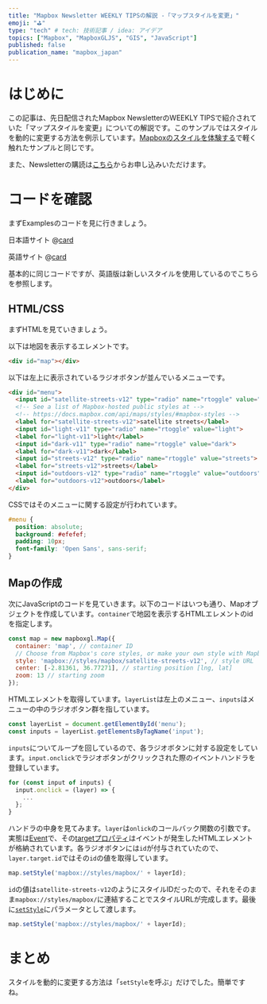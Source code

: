 ```yaml
---
title: "Mapbox Newsletter WEEKLY TIPSの解説 -「マップスタイルを変更」"
emoji: "⛳"
type: "tech" # tech: 技術記事 / idea: アイデア
topics: ["Mapbox", "MapboxGLJS", "GIS", "JavaScript"]
published: false
publication_name: "mapbox_japan"
---
```


# はじめに

この記事は、先日配信されたMapbox NewsletterのWEEKLY TIPSで紹介されていた「マップスタイルを変更」についての解説です。このサンプルではスタイルを動的に変更する方法を例示しています。[Mapboxのスタイルを体験する](https://zenn.dev/mapbox_japan/articles/28e581db08ca16#%E3%82%B9%E3%82%BF%E3%82%A4%E3%83%AB%E3%82%92%E5%8B%95%E7%9A%84%E3%81%AB%E5%A4%89%E6%9B%B4)で軽く触れたサンプルと同じです。

また、Newsletterの購読は[こちら](https://www.mapbox.jp/blog?#:~:text=%E3%83%8B%E3%83%A5%E3%83%BC%E3%82%B9%E3%83%AC%E3%82%BF%E3%83%BC%E3%82%92%E8%B3%BC%E8%AA%AD)からお申し込みいただけます。


# コードを確認

まずExamplesのコードを見に行きましょう。

日本語サイト
@[card](https://docs.mapbox.com/jp/mapbox-gl-js/example/setstyle/)

英語サイト
@[card](https://docs.mapbox.com/mapbox-gl-js/example/setstyle/)

基本的に同じコードですが、英語版は新しいスタイルを使用しているのでこちらを参照します。

## HTML/CSS

まずHTMLを見ていきましょう。

以下は地図を表示するエレメントです。

```HTML
<div id="map"></div>
```

以下は左上に表示されているラジオボタンが並んでいるメニューです。

```HTML
<div id="menu">
  <input id="satellite-streets-v12" type="radio" name="rtoggle" value="satellite" checked="checked">
  <!-- See a list of Mapbox-hosted public styles at -->
  <!-- https://docs.mapbox.com/api/maps/styles/#mapbox-styles -->
  <label for="satellite-streets-v12">satellite streets</label>
  <input id="light-v11" type="radio" name="rtoggle" value="light">
  <label for="light-v11">light</label>
  <input id="dark-v11" type="radio" name="rtoggle" value="dark">
  <label for="dark-v11">dark</label>
  <input id="streets-v12" type="radio" name="rtoggle" value="streets">
  <label for="streets-v12">streets</label>
  <input id="outdoors-v12" type="radio" name="rtoggle" value="outdoors">
  <label for="outdoors-v12">outdoors</label>
</div>
```

CSSではそのメニューに関する設定が行われています。

```css
#menu {
  position: absolute;
  background: #efefef;
  padding: 10px;
  font-family: 'Open Sans', sans-serif;
}
```

## Mapの作成

次にJavaScriptのコードを見ていきます。以下のコードはいつも通り、Mapオブジェクトを作成しています。`container`で地図を表示するHTMLエレメントのidを指定します。

```JavaScript
const map = new mapboxgl.Map({
  container: 'map', // container ID
  // Choose from Mapbox's core styles, or make your own style with Mapbox Studio
  style: 'mapbox://styles/mapbox/satellite-streets-v12', // style URL
  center: [-2.81361, 36.77271], // starting position [lng, lat]
  zoom: 13 // starting zoom
});
```

HTMLエレメントを取得しています。`layerList`は左上のメニュー、`inputs`はメニューの中のラジオボタン群を指しています。

```JavaScript
const layerList = document.getElementById('menu');
const inputs = layerList.getElementsByTagName('input');
```

`inputs`についてループを回しているので、各ラジオボタンに対する設定をしています。`input.onclick`でラジオボタンがクリックされた際のイベントハンドラを登録しています。

```JavaScript
for (const input of inputs) {
  input.onclick = (layer) => {
    ...
  };
}
```

ハンドラの中身を見てみます。`layer`は`onlick`のコールバック関数の引数です。実態は[Event](https://developer.mozilla.org/en-US/docs/Web/API/Element/click_event)で、その[targetプロパティ](https://developer.mozilla.org/en-US/docs/Web/API/Event/target)はイベントが発生したHTMLエレメントが格納されています。各ラジオボタンには`id`が付与されていたので、`layer.target.id`ではその`id`の値を取得しています。

```JavaScript
map.setStyle('mapbox://styles/mapbox/' + layerId);
```

`id`の値は`satellite-streets-v12`のようにスタイルIDだったので、それをそのまま`mapbox://styles/mapbox/`に連結することでスタイルURLが完成します。最後に[`setStyle`](https://docs.mapbox.com/mapbox-gl-js/api/map/#map#setstyle)にパラメータとして渡します。

```JavaScript
map.setStyle('mapbox://styles/mapbox/' + layerId);
```


# まとめ

スタイルを動的に変更する方法は「`setStyle`を呼ぶ」だけでした。簡単ですね。